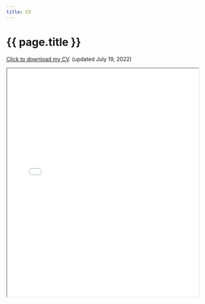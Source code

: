 ```yaml
---
title: CV
---
```


<h1>{{ page.title }}</h1>

<p id="updated"> <a href="/assets/downloads/CV_Law.pdf" target="_blank" title="open a pdf of my CV in a new window">Click to download my CV</a>. (updated July 19, 2022)</p>

<iframe src="../assets/downloads/CV_Law.pdf" height="600" width="100%"></iframe>


<br/>
